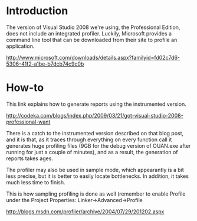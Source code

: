 # Introduction #

The version of Visual Studio 2008 we're using, the Professional Edition, does not include an integrated profiler. Luckily, Microsoft provides a command line tool that can be downloaded from their site to profile an application.

http://www.microsoft.com/downloads/details.aspx?familyid=fd02c7d6-5306-41f2-a1be-b7dcb74c9c0b

# How-to #

This link explains how to generate reports using the instrumented version.

http://codeka.com/blogs/index.php/2009/03/21/got-visual-studio-2008-professional-want

There is a catch to the instrumented version described on that blog post, and it is that, as it traces through everything on every function call it generates huge profiling files (9GB for the debug version of OUAN.exe after running for just a couple of minutes), and as a result, the generation of reports takes ages.

The profiler may also be used in sample mode, which appearantly is a bit less precise, but it is better to easily locate bottlenecks. In addition, it takes much less time to finish.

This is how sampling profiling is done as well (remember to enable Profile under the Project Properties: Linker->Advanced->Profile

http://blogs.msdn.com/profiler/archive/2004/07/29/201202.aspx
